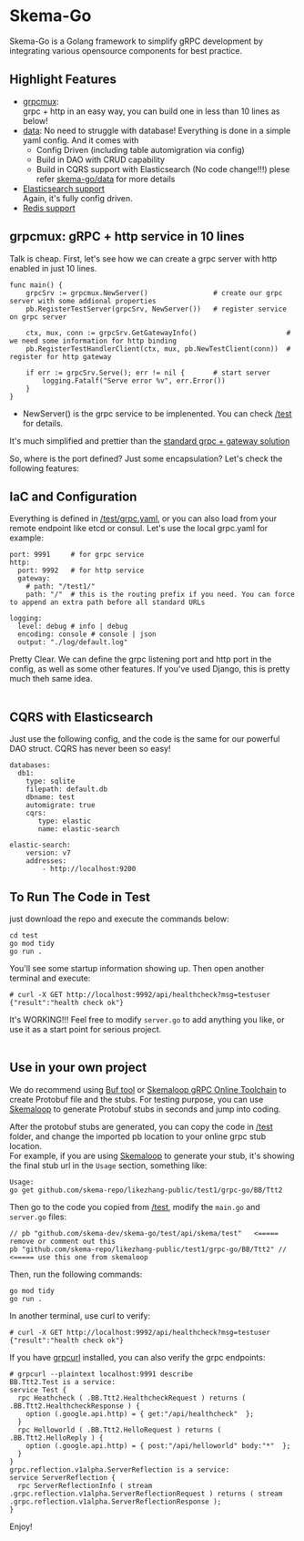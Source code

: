 # Skema-Go
Skema-Go is a Golang framework to simplify gRPC development by integrating various opensource components for best practice.  

## Highlight Features  
- [grpcmux](https://github.com/skema-dev/skema-go/tree/main/grpcmux):   
  grpc + http in an easy way, you can build one in less than 10 lines as below!
- [data](https://github.com/skema-dev/skema-go/tree/main/data): 
  No need to struggle with database! Everything is done in a simple yaml config. And it comes with  
  - Config Driven (including table automigration via config)  
  - Build in DAO with CRUD capability  
  - Build in CQRS support with Elasticsearch (No code change!!!)
  plese refer [skema-go/data](https://github.com/skema-dev/skema-go/tree/main/data) for more details
- [Elasticsearch support](https://github.com/skema-dev/skema-go/tree/main/elastic)  
  Again, it's fully config driven.
- [Redis support](https://github.com/skema-dev/skema-go/tree/main/redis)

## grpcmux: gRPC + http service in 10 lines
Talk is cheap. First, let's see how we can create a grpc server with http enabled in just 10 lines.
```
func main() {
	grpcSrv := grpcmux.NewServer()                # create our grpc server with some addional properties
	pb.RegisterTestServer(grpcSrv, NewServer())   # register service on grpc server

	ctx, mux, conn := grpcSrv.GetGatewayInfo()                      # we need some information for http binding
	pb.RegisterTestHandlerClient(ctx, mux, pb.NewTestClient(conn))  # register for http gateway

	if err := grpcSrv.Serve(); err != nil {       # start server
		logging.Fatalf("Serve error %v", err.Error())
	}
}
```
* NewServer() is the grpc service to be implenented. You can check [/test](https://github.com/skema-dev/skema-go/tree/main/test) for details.  

It's much simplified and prettier than the [standard grpc + gateway solution](https://grpc-ecosystem.github.io/grpc-gateway/docs/tutorials/adding_annotations/)  

So, where is the port defined? Just some encapsulation?  Let's check the following features:
<br/>

## IaC and Configuration
Everything is defined in [/test/grpc.yaml](https://github.com/skema-dev/skema-go/tree/main/test/grpc.yaml), or you can also load from your remote endpoint like etcd or consul. Let's use the local grpc.yaml for example:  
```
port: 9991     # for grpc service
http:
  port: 9992   # for http service
  gateway:
    # path: "/test1/"
    path: "/"  # this is the routing prefix if you need. You can force to append an extra path before all standard URLs

logging:
  level: debug # info | debug
  encoding: console # console | json
  output: "./log/default.log"
```
  
Pretty Clear. We can define the grpc listening port and http port in the config, as well as some other features. If you've used Django, this is pretty much theh same idea.  
<br/>

## CQRS with Elasticsearch  
Just use the following config, and the code is the same for our powerful DAO struct. CQRS has never been so easy!  
```
databases:
  db1:
    type: sqlite
    filepath: default.db
    dbname: test
    automigrate: true
    cqrs:
       type: elastic
       name: elastic-search

elastic-search:
    version: v7
    addresses:
        - http://localhost:9200
```

## To Run The Code in Test
just download the repo and execute the commands below:  
```
cd test
go mod tidy
go run .
```
  
You'll see some startup information showing up. Then open another terminal and execute:  
```
# curl -X GET http://localhost:9992/api/healthcheck?msg=testuser
{"result":"health check ok"}
```
  
It's WORKING!!! Feel free to modify `server.go` to add anything you like, or use it as a start point for serious project.  
<br/>
  
  
## Use in your own project  
We do recommend using [Buf tool](https://buf.build/) or [Skemaloop gRPC Online Toolchain](https://www.skemaloop.dev) to create Protobuf file and the stubs. For testing purpose, you can use  [Skemaloop](https://www.skemaloop.dev) to generate Protobuf stubs in seconds and jump into coding.  

After the protobuf stubs are generated, you can copy the code in [/test](https://github.com/skema-dev/skema-go/tree/main/test) folder, and change the imported pb location to your online grpc stub location.  
For example, if you are using [Skemaloop](https://www.skemaloop.dev) to generate your stub, it's showing the final stub url in the `Usage` section, something like:   
```
Usage:
go get github.com/skema-repo/likezhang-public/test1/grpc-go/BB/Ttt2
```
  
Then go to the code you copied from [/test](https://github.com/skema-dev/skema-go/tree/main/test), modify the `main.go` and `server.go` files:  
```
// pb "github.com/skema-dev/skema-go/test/api/skema/test"   <===== remove or comment out this
pb "github.com/skema-repo/likezhang-public/test1/grpc-go/BB/Ttt2" // <===== use this one from skemaloop
```
  
Then, run the following commands:  
```
go mod tidy
go run .
```
  
In another terminal, use curl to verify:  
```
# curl -X GET http://localhost:9992/api/healthcheck?msg=testuser
{"result":"health check ok"}
```
  
If you have [grpcurl](https://github.com/fullstorydev/grpcurl) installed, you can also verify the grpc endpoints:  
```
# grpcurl --plaintext localhost:9991 describe
BB.Ttt2.Test is a service:
service Test {
  rpc Heathcheck ( .BB.Ttt2.HealthcheckRequest ) returns ( .BB.Ttt2.HealthcheckResponse ) {
    option (.google.api.http) = { get:"/api/healthcheck"  };
  }
  rpc Helloworld ( .BB.Ttt2.HelloRequest ) returns ( .BB.Ttt2.HelloReply ) {
    option (.google.api.http) = { post:"/api/helloworld" body:"*"  };
  }
}
grpc.reflection.v1alpha.ServerReflection is a service:
service ServerReflection {
  rpc ServerReflectionInfo ( stream .grpc.reflection.v1alpha.ServerReflectionRequest ) returns ( stream .grpc.reflection.v1alpha.ServerReflectionResponse );
}
```
Enjoy!